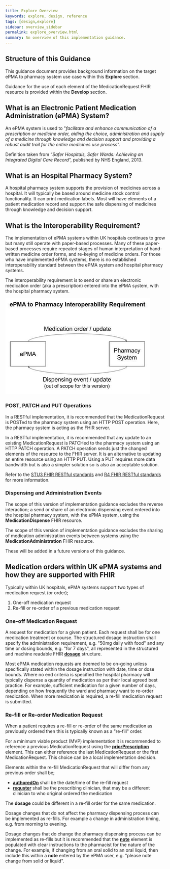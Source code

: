 ```yaml
---
title: Explore Overview
keywords: explore, design, reference
tags: [design,explore]
sidebar: overview_sidebar
permalink: explore_overview.html
summary: An overview of this implementation guidance.
---
```


## Structure of this Guidance

This guidance document provides background information on the target ePMA to pharmacy system use case within this **Explore** section.

Guidance for the use of each element of the MedicationRequest FHIR resource is provided within the **Develop** section.

## What is an Electronic Patient Medication Administration (ePMA) System?

An ePMA system is used to "*facilitate and enhance communication of a prescription or medicine order, aiding the choice, administration and supply of a medicine through knowledge and decision support and providing a robust audit trail for the entire medicines use process*".

Definition taken from “*Safer Hospitals, Safer Wards: Achieving an Integrated Digital Care Record*”, published by NHS England, 2013.

## What is an Hospital Pharmacy System?

A hospital pharmacy system supports the provision of medicines across a hospital. It will typically be based around medicine stock control functionality. It can print medication labels. Most will have elements of a patient medication record and support the safe dispensing of medicines through knowledge and decision support.

## What is the Interoperability Requirement?

The implementation of ePMA systems within UK hospitals continues to grow but many still operate with paper-based processes. Many of these paper-based processes require repeated stages of human interpretation of hand-written medicine order forms, and re-keying of medicine orders. For those who have implemented ePMA systems, there is no established interoperability standard between the ePMA system and hospital pharmacy systems.

The interoperability requirement is to send or share an electronic medication order (aka a prescription) entered into the ePMA system, with the hospital pharmacy system.

![Status Transitions](images/interop_diagram.jpg)

### POST, PATCH and PUT Operations

In a RESTful implementation, it is recommended that the MedicationRequest is POSTed to the pharmacy system using an HTTP POST operation. Here, the pharmacy system is acting as the FHIR server.

In a RESTful implementation, it is recommended that any update to an existing MedicationRequest is PATCHed to the pharmacy system using an HTTP PATCH operation. A PATCH operation sends just the changed elements of the resource to the FHIR server. It is an alternative to updating an entire resource using an HTTP PUT. Using a PUT requires more data bandwidth but is also a simpler solution so is also an acceptable solution.

Refer to the [STU3 FHIR RESTful standards](http://hl7.org/fhir/STU3/http.html#update) and [R4 FHIR RESTful standards](https://hl7.org/fhir/R4/http.html) for more information.

### Dispensing and Administration Events

The scope of this version of implementation guidance  excludes the reverse interaction; a send or share of an electronic dispensing event entered into the hospital pharmacy system, with the ePMA system, using the **MedicationDispense** FHIR resource. 

The scope of this version of implementation guidance excludes the sharing of medication administration events between systems using the **MedicationAdministration** FHIR resource. 

These will be added in a future versions of this guidance.

## Medication orders within UK ePMA systems and how they are supported with FHIR

Typically within UK hospitals, ePMA systems support two types of medication request (or order);

 1. One-off medication request
 2. Re-fill or re-order of a previous medication request

### One-off Medication Request

A request for medication for a given patient. Each request shall be for one medication treatment or course. The structured dosage instruction shall specify the administration requirement, e.g. "50mg daily with food" and any time or dosing bounds, e.g. "for 7 days", all represented in the structured and machine readable FHIR [**dosage**](develop_medicationrequest.html#dosageinstruction) structure.

Most ePMA medication requests are deemed to be on-going unless specifically stated within the dosage instruction with date, time or dose bounds. Where no end criteria is specified the hospital pharmacy will typically dispense a quantity of medication as per their local agreed best practice. For example, sufficient medication for a given number of days, depending on how frequently the ward and pharmacy want to re-order medication. When more medication is required, a re-fill medication request is submitted.

### Re-fill or Re-order Medication Request

When a patient requires a re-fill or re-order of the same medication as previously ordered then this is typically known as a "re-fill" order.

For a minimum viable product (MVP) implementation it is recommended to reference a previous MedicationRequest using the [**priorPrescription**](develop_medicationrequest.html#priorprescription) element. This can either reference the last MedicationRequest or the first MedicationRequest. This choice can be a local implementation decision.

Elements within the re-fill MedicationRequest that will differ from any previous order shall be;
- [**authoredOn**](develop_medicationrequest.html#authoredon) shall be the date/time of the re-fill request
- [**requster**](develop_medicationrequest.html#requester) shall be the prescribing clinician, that may be a different clinician to who original ordered the medication

The **dosage** could be different in a re-fill order for the same medication.

Dosage changes that do not affect the pharmacy dispensing process can be implemented as re-fills. For example a change in administration timing, e.g. from morning to evening.

Dosage changes that do change the pharmacy dispensing process can be implemented as re-fills but it is recommended that the [**note**](develop_medicationrequest.html#note) element is populated with clear instructions to the pharmacist for the nature of the change. For example, if changing from an oral solid to an oral liquid, then include this within a **note** entered by the ePMA user, e.g. "please note change from solid or liquid".
